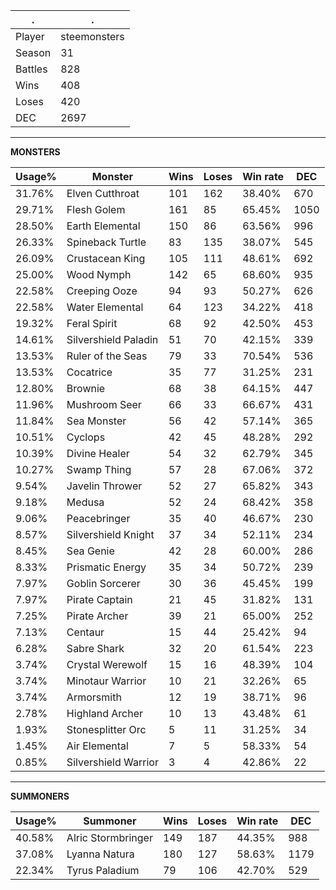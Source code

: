 .|.
|-|-
Player|steemonsters
Season|31
Battles|828
Wins|408
Loses|420
DEC|2697

---
**MONSTERS**

Usage%|Monster|Wins|Loses|Win rate|DEC|
-|-|-|-|-|-|
31.76%|Elven Cutthroat|101|162|38.40%|670|
29.71%|Flesh Golem|161|85|65.45%|1050|
28.50%|Earth Elemental|150|86|63.56%|996|
26.33%|Spineback Turtle|83|135|38.07%|545|
26.09%|Crustacean King|105|111|48.61%|692|
25.00%|Wood Nymph|142|65|68.60%|935|
22.58%|Creeping Ooze|94|93|50.27%|626|
22.58%|Water Elemental|64|123|34.22%|418|
19.32%|Feral Spirit|68|92|42.50%|453|
14.61%|Silvershield Paladin|51|70|42.15%|339|
13.53%|Ruler of the Seas|79|33|70.54%|536|
13.53%|Cocatrice|35|77|31.25%|231|
12.80%|Brownie|68|38|64.15%|447|
11.96%|Mushroom Seer|66|33|66.67%|431|
11.84%|Sea Monster|56|42|57.14%|365|
10.51%|Cyclops|42|45|48.28%|292|
10.39%|Divine Healer|54|32|62.79%|345|
10.27%|Swamp Thing|57|28|67.06%|372|
9.54%|Javelin Thrower|52|27|65.82%|343|
9.18%|Medusa|52|24|68.42%|358|
9.06%|Peacebringer|35|40|46.67%|230|
8.57%|Silvershield Knight|37|34|52.11%|234|
8.45%|Sea Genie|42|28|60.00%|286|
8.33%|Prismatic Energy|35|34|50.72%|239|
7.97%|Goblin Sorcerer|30|36|45.45%|199|
7.97%|Pirate Captain|21|45|31.82%|131|
7.25%|Pirate Archer|39|21|65.00%|252|
7.13%|Centaur|15|44|25.42%|94|
6.28%|Sabre Shark|32|20|61.54%|223|
3.74%|Crystal Werewolf|15|16|48.39%|104|
3.74%|Minotaur Warrior|10|21|32.26%|65|
3.74%|Armorsmith|12|19|38.71%|96|
2.78%|Highland Archer|10|13|43.48%|61|
1.93%|Stonesplitter Orc|5|11|31.25%|34|
1.45%|Air Elemental|7|5|58.33%|54|
0.85%|Silvershield Warrior|3|4|42.86%|22|

---
**SUMMONERS**

Usage%|Summoner|Wins|Loses|Win rate|DEC|
-|-|-|-|-|-|
40.58%|Alric Stormbringer|149|187|44.35%|988|
37.08%|Lyanna Natura|180|127|58.63%|1179|
22.34%|Tyrus Paladium|79|106|42.70%|529|

